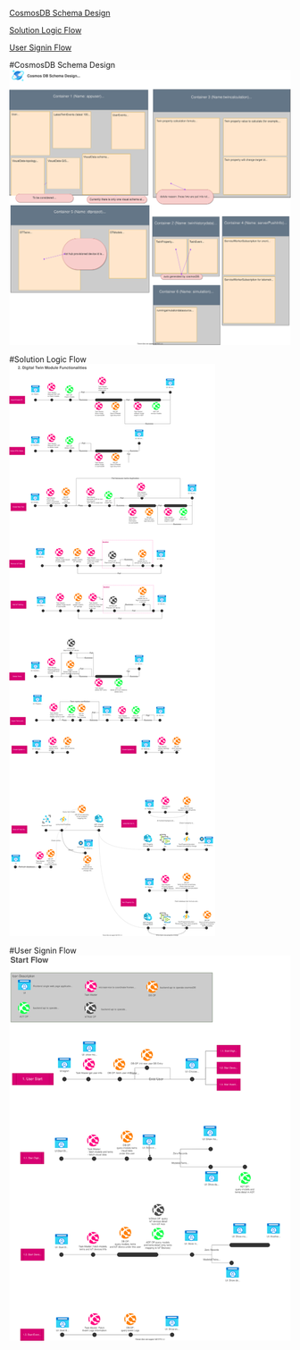 [CosmosDB Schema Design](#cosmosdb_schema_design) 

[Solution Logic Flow](#solution_logic_flow) 

[User Signin Flow](#user_signin_flow) 


#CosmosDB Schema Design
![CosmosDB Schema](/designFiles/cosmosDBDesign.drawio.svg)

#Solution Logic Flow
![Business Logic digital twin module Flows](/designFiles/businessLogicFlows_digitaltwinmodule.drawio.svg)

#User Signin Flow
![Business Logic Start Flows](/designFiles/businessLogicFlows1.drawio.svg)


